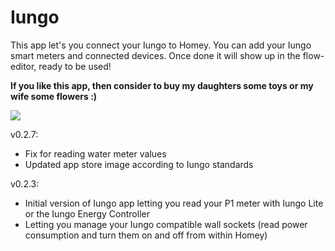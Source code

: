 # Iungo
This app let's you connect your Iungo to Homey. You can add your Iungo smart meters and connected devices. Once done it will show up in the flow-editor, ready to be used!


**If you like this app, then consider to buy my daughters some toys or my wife some flowers :)**

[![](https://www.paypalobjects.com/en_US/i/btn/btn_donateCC_LG.gif)](https://paypal.me/RobertRaaijmakers/3)

v0.2.7:
* Fix for reading water meter values
* Updated app store image according to Iungo standards

v0.2.3: 
* Initial version of Iungo app letting you read your P1 meter with Iungo Lite or the Iungo Energy Controller
* Letting you manage your Iungo compatible wall sockets (read power consumption and turn them on and off from within Homey)